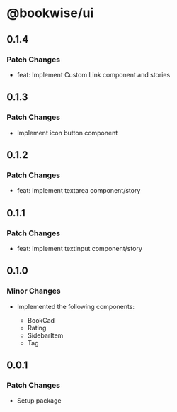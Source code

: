 # @bookwise/ui

## 0.1.4

### Patch Changes

- feat: Implement Custom Link component and stories

## 0.1.3

### Patch Changes

- Implement icon button component

## 0.1.2

### Patch Changes

- feat: Implement textarea component/story

## 0.1.1

### Patch Changes

- feat: Implement textinput component/story

## 0.1.0

### Minor Changes

- Implemented the following components:

  - BookCad
  - Rating
  - SidebarItem
  - Tag

## 0.0.1

### Patch Changes

- Setup package
